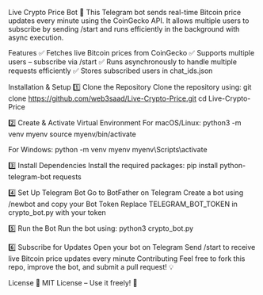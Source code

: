 Live Crypto Price Bot 🚀
This Telegram bot sends real-time Bitcoin price updates every minute using the CoinGecko API. It allows multiple users to subscribe by sending /start and runs efficiently in the background with async execution.

Features
✅ Fetches live Bitcoin prices from CoinGecko
✅ Supports multiple users – subscribe via /start
✅ Runs asynchronously to handle multiple requests efficiently
✅ Stores subscribed users in chat_ids.json

Installation & Setup
1️⃣ Clone the Repository
Clone the repository using:
git clone https://github.com/web3saad/Live-Crypto-Price.git
cd Live-Crypto-Price

2️⃣ Create & Activate Virtual Environment
For macOS/Linux:
python3 -m venv myenv
source myenv/bin/activate

For Windows:
python -m venv myenv
myenv\Scripts\activate

3️⃣ Install Dependencies
Install the required packages:
pip install python-telegram-bot requests

4️⃣ Set Up Telegram Bot
Go to BotFather on Telegram
Create a bot using /newbot and copy your Bot Token
Replace TELEGRAM_BOT_TOKEN in crypto_bot.py with your token

5️⃣ Run the Bot
Run the bot using:
python3 crypto_bot.py

6️⃣ Subscribe for Updates
Open your bot on Telegram
Send /start to receive live Bitcoin price updates every minute
Contributing
Feel free to fork this repo, improve the bot, and submit a pull request! 💡

License
📝 MIT License – Use it freely! 🚀
